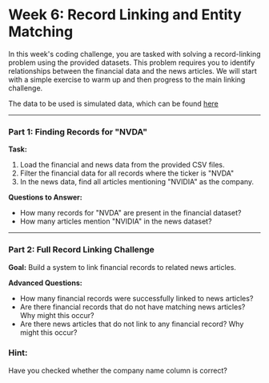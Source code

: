 # Week 6: Record Linking and Entity Matching

In this week's coding challenge, you are tasked with solving a record-linking problem using the provided datasets. This problem requires you to identify relationships between the financial data and the news articles. We will start with a simple exercise to warm up and then progress to the main linking challenge.

The data to be used is simulated data, which can be found [here](https://github.com/christianvedels/News_and_Market_Sentiment_Analytics/tree/main/Lecture%206%20-%20Record%20linking/Data/Large_linking_toydata)

---

### Part 1: Finding Records for "NVDA"

**Task:**
1. Load the financial and news data from the provided CSV files.
2. Filter the financial data for all records where the ticker is "NVDA"
3. In the news data, find all articles mentioning "NVIDIA" as the company.

**Questions to Answer:**
- How many records for "NVDA" are present in the financial dataset?
- How many articles mention "NVIDIA" in the news dataset?

---

### Part 2: Full Record Linking Challenge

**Goal:**
Build a system to link financial records to related news articles. 

**Advanced Questions:**
- How many financial records were successfully linked to news articles?
- Are there financial records that do not have matching news articles? Why might this occur?
- Are there news articles that do not link to any financial record? Why might this occur?

### Hint:
Have you checked whether the company name column is correct?
